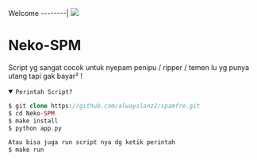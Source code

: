 Welcome
--------|
![](https://media.tenor.com/iVCiM9W7cvYAAAAd/welcome.gif)

# Neko-SPM
Script yg sangat cocok untuk nyepam penipu / ripper / temen lu yg punya utang tapi gak bayar² !

<details open><summary><code>Perintah Script?</code></summary>

```php
$ git clone https://github.com/alwayslanz2/spamfre.git
$ cd Neko-SPM
$ make install
$ python app.py

Atau bisa juga run script nya dg ketik perintah
$ make run
